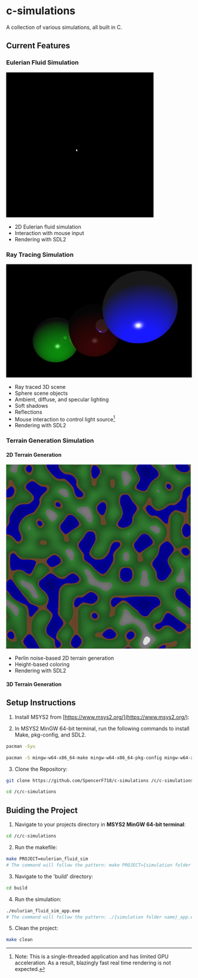 # c-simulations
A collection of various simulations, all built in C.

## Current Features

### Eulerian Fluid Simulation

![Demo of Eulerian Fluid Simulation](assets/gifs/eulerian_smoke.gif)

- 2D Eulerian fluid simulation
- Interaction with mouse input
- Rendering with SDL2

### Ray Tracing Simulation

![Demo of Ray Tracer Simulation](assets/images/ray_traced_spheres.png)

- Ray traced 3D scene
- Sphere scene objects
- Ambient, diffuse, and specular lighting
- Soft shadows
- Reflections
- Mouse interaction to control light source[^1]
- Rendering with SDL2

[^1]: Note: This is a single-threaded application and has limited GPU acceleration.  As a result, blazingly fast real time rendering is not expected.

### Terrain Generation Simulation

#### 2D Terrain Generation

![Demo of 2D Terrain Generator](assets/images/2D_terrain_generation.png)

- Perlin noise-based 2D terrain generation
- Height-based coloring
- Rendering with SDL2

#### 3D Terrain Generation

## Setup Instructions

1. Install MSYS2 from [https://www.msys2.org/](https://www.msys2.org/):

2. In MSYS2 MinGW 64-bit terminal, run the following commands to install Make, pkg-config, and SDL2.
```bash
pacman -Syu
```
```bash
pacman -S mingw-w64-x86_64-make mingw-w64-x86_64-pkg-config mingw-w64-x86_64-gcc mingw-w64-x86_64-SDL2
```

3. Clone the Repository:
```bash
git clone https://github.com/SpencerF718/c-simulations /c/c-simulations
```
```bash
cd /c/c-simulations
```

## Buiding the Project

1. Navigate to your projects directory in **MSYS2 MinGW 64-bit terminal**:

```bash
cd /c/c-simulations
```

2. Run the makefile:

```bash
make PROJECT=eulerian_fluid_sim
# The command will follow the pattern: make PROJECT={simulation folder name}
```

3. Navigate to the 'build' directory:

```bash
cd build
```

4. Run the simulation:

```bash
./eulurian_fluid_sim_app.exe
# The command will follow the pattern: ./{simulation folder name}_app.exe
```

5. Clean the project:

```bash
make clean
```
